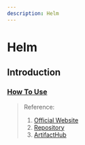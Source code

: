 ```yaml
---
description: Helm
---
```


# Helm

## Introduction

### [How To Use](../../../Operations/CommandManual/ContainerRuntime.md#helm)

> Reference:
>
> 1. [Official Website](https://helm.sh/)
> 2. [Repository](https://github.com/helm/helm)
> 3. [ArtifactHub](https://artifacthub.io/)
